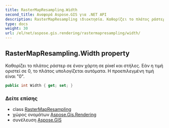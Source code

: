 ```yaml
---
title: RasterMapResampling.Width
second_title: Αναφορά Aspose.GIS για .NET API
description: RasterMapResampling ιδιοκτησία. Καθορίζει το πλάτος ράστερ σε έναν χάρτη σε pixel και στήλες. Εάν η τιμή οριστεί σε 0 το πλάτος υπολογίζεται αυτόματα. Η προεπιλεγμένη τιμή είναι 0.
type: docs
weight: 30
url: /el/net/aspose.gis.rendering/rastermapresampling/width/
---
```

## RasterMapResampling.Width property

Καθορίζει το πλάτος ράστερ σε έναν χάρτη σε pixel και στήλες. Εάν η τιμή οριστεί σε 0, το πλάτος υπολογίζεται αυτόματα. Η προεπιλεγμένη τιμή είναι "0".

```csharp
public int Width { get; set; }
```

### Δείτε επίσης

* class [RasterMapResampling](../)
* χώρος ονομάτων [Aspose.Gis.Rendering](../../rastermapresampling/)
* συνέλευση [Aspose.GIS](../../../)


